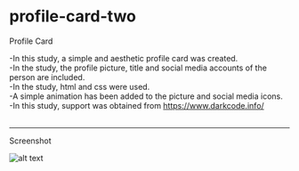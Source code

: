 # profile-card-two
Profile Card<br>

-In this study, a simple and aesthetic profile card was created.<br>
-In the study, the profile picture, title and social media accounts of the person are included.<br>
-In the study, html and css were used.<br>
-A simple animation has been added to the picture and social media icons.<br>
-In this study, support was obtained from https://www.darkcode.info/<br><br>

<hr>

Screenshot<br>

![alt text](https://github.com/ahmetmetinarslan/profile-card-two/blob/main/screen.png?raw=true)

